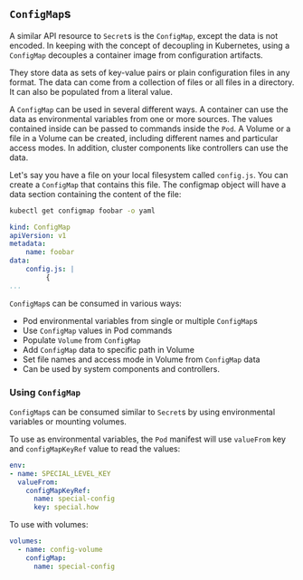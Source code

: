 ## `ConfigMap`s

A similar API resource to `Secret`s is the `ConfigMap`, except the data is not encoded. In keeping with the concept of decoupling in Kubernetes, using a `ConfigMap` decouples a container image from configuration artifacts.

They store data as sets of key-value pairs or plain configuration files in any format. The data can come from a collection of files or all files in a directory. It can also be populated from a literal value.

A `ConfigMap` can be used in several different ways. A container can use the data as environmental variables from one or more sources. The values contained inside can be passed to commands inside the `Pod`. A Volume or a file in a Volume can be created, including different names and particular access modes. In addition, cluster components like controllers can use the data.

Let's say you have a file on your local filesystem called `config.js`. You can create a `ConfigMap` that contains this file. The configmap object will have a data section containing the content of the file:

```bash
kubectl get configmap foobar -o yaml
```

```yaml
kind: ConfigMap
apiVersion: v1
metadata:
    name: foobar
data:
    config.js: |
         {
...
```

`ConfigMap`s can be consumed in various ways:

- Pod environmental variables from single or multiple `ConfigMap`s
- Use `ConfigMap` values in Pod commands
- Populate `Volume` from `ConfigMap`
- Add `ConfigMap` data to specific path in Volume
- Set file names and access mode in Volume from `ConfigMap` data
- Can be used by system components and controllers.

### Using `ConfigMap`

`ConfigMap`s can be consumed similar to `Secret`s by using environmental variables or mounting volumes.

To use as environmental variables, the `Pod` manifest will use `valueFrom` key and `configMapKeyRef` value to read the values:

```yaml
env:
- name: SPECIAL_LEVEL_KEY
  valueFrom:
    configMapKeyRef:
      name: special-config
      key: special.how
```

To use with volumes:

```yaml
volumes:
  - name: config-volume
    configMap:
      name: special-config
```
